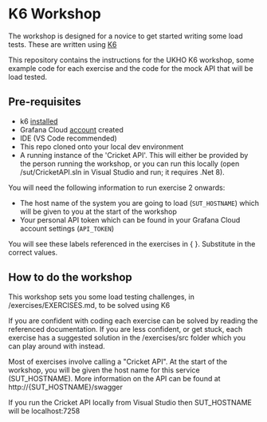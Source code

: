 # K6 Workshop

The workshop is designed for a novice to get started writing some load tests.  These are written using [K6](https://k6.io)

This repository contains the instructions for the UKHO K6 workshop, some example code for each exercise and the code for the mock API that will be load tested.

## Pre-requisites

- k6 [installed](https://k6.io/docs/getting-started/installation/)
- Grafana Cloud [account](https://grafana.com/auth/sign-up/create-user?pg=prod-cloud&plcmt=hero-btn-1) created
- IDE (VS Code recommended)
- This repo cloned onto your local dev environment
- A running instance of the 'Cricket API'.  This will either be provided by the person running the workshop, or you can run this locally (open /sut/CricketAPI.sln in Visual Studio and run; it requires .Net 8).

You will need the following information to run exercise 2 onwards:

- The host name of the system you are going to load (`SUT_HOSTNAME`) which will be given to you at the start of the workshop
- Your personal API token which can be found in your Grafana Cloud account settings (`API_TOKEN`)

You will see these labels referenced in the exercises in {  }. Substitute in the correct values.


## How to do the workshop

This workshop sets you some load testing challenges, in /exercises/EXERCISES.md, to be solved using K6

If you are confident with coding each exercise can be solved by reading the referenced documentation.  If you are less confident, or get stuck, each exercise has a suggested solution in the /exercises/src folder which you can play around with instead.

Most of exercises involve calling a "Cricket API".  At the start of the workshop, you will be given the host name for this service (SUT_HOSTNAME).  More information on the API can be found at http://{SUT_HOSTNAME}/swagger

If you run the Cricket API locally from Visual Studio then SUT_HOSTNAME will be localhost:7258


